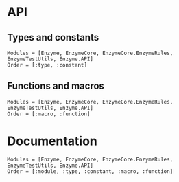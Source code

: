 # API

## Types and constants

```@index
Modules = [Enzyme, EnzymeCore, EnzymeCore.EnzymeRules, EnzymeTestUtils, Enzyme.API]
Order = [:type, :constant]
```

## Functions and macros

```@index
Modules = [Enzyme, EnzymeCore, EnzymeCore.EnzymeRules, EnzymeTestUtils, Enzyme.API]
Order = [:macro, :function]
```

# Documentation

```@autodocs
Modules = [Enzyme, EnzymeCore, EnzymeCore.EnzymeRules, EnzymeTestUtils, Enzyme.API]
Order = [:module, :type, :constant, :macro, :function]
```
